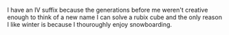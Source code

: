 I have an IV suffix because the generations before me weren't creative enough to think of a new name
I can solve a rubix cube and the only reason I like winter is because I thouroughly enjoy snowboarding.
